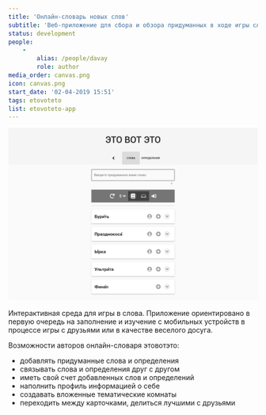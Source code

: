 ```yaml
---
title: 'Онлайн-словарь новых слов'
subtitle: 'Веб-приложение для сбора и обзора придуманных в ходе игры слов'
status: development
people:
    -
        alias: /people/davay
        role: author
media_order: canvas.png
icon: canvas.png
start_date: '02-04-2019 15:51'
tags: etovoteto
list: etovoteto-app
---
```


![](./canvas.png)

Интерактивная среда для игры в слова. Приложение ориентировано в первую очередь на заполнение и изучение с мобильных устройств в процессе игры с друзьями или в качестве веселого досуга.

Возможности авторов онлайн-словаря этовотэто:
- добавлять придуманные слова и определения
- связывать слова и определения друг с другом
- иметь свой счет добавленных слов и определений
- наполнить профиль информацией о себе
- создавать вложенные тематические комнаты
- переходить между карточками, делиться лучшими с друзьями

